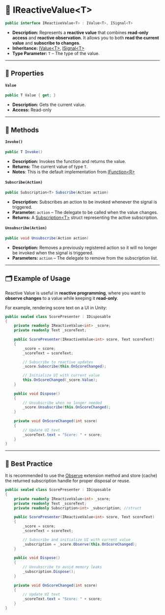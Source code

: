 # 🧩 IReactiveValue&lt;T&gt;

```csharp
public interface IReactiveValue<T> : IValue<T>, ISignal<T>
```

- **Description:** Represents a **reactive value** that combines **read-only access** and **reactive
  observation**. It allows you to both **read the current value** and **subscribe to changes**.
- **Inheritance:**  [IValue&lt;T&gt;](IValue.md), [ISignal&lt;T&gt;](../Events/ISignal%601.md)
- **Type Parameter:** `T` – The type of the value.

---

## 🔑 Properties

#### `Value`

```csharp
public T Value { get; }
```

- **Description:** Gets the current value.
- **Access:** Read-only

---

## 🏹 Methods

#### `Invoke()`

```csharp
public T Invoke()
```

- **Description:** Invokes the function and returns the value.
- **Returns:** The current value of type `T`.
- **Notes**: This is the default implementation from [IFunction&lt;R&gt;](../Functions/IFunction.md)

#### `Subscribe(Action)`

```csharp
public Subscription<T> Subscribe(Action action)  
```

- **Description:** Subscribes an action to be invoked whenever the signal is triggered.
- **Parameter:** `action` – The delegate to be called when the value changes.
- **Returns:** A [Subscription&lt;T&gt;](../Events/Subscription%601.md) struct representing the active
  subscription.

#### `Unsubscribe(Action)`

```csharp
public void Unsubscribe(Action action)  
```

- **Description:** Removes a previously registered action so it will no longer be invoked when the signal is triggered.
- **Parameters:** `action` – The delegate to remove from the subscription list.

---

## 🗂 Example of Usage

Reactive Value is useful in **reactive programming**, where you want to **observe changes** to a value while keeping it
**read-only**.

For example, rendering score text on a UI in Unity:

```csharp
public sealed class ScorePresenter : IDisposable
{
    private readonly IReactiveValue<int> _score;
    private readonly Text _scoreText;
    
    public ScorePresenter(IReactiveValue<int> score, Text scoreText)
    {
        _score = score;
        _scoreText = scoreText;

        // Subscribe to reactive updates
        _score.Subscribe(this.OnScoreChanged);

        // Initialize UI with current value
        this.OnScoreChanged(_score.Value);
    }
    
    public void Dispose()
    {
        // Unsubscribe when no longer needed
        _score.Unsubscribe(this.OnScoreChanged);
    }
    
    private void OnScoreChanged(int score)
    {
        // Update UI text
        _scoreText.text = "Score: " + score;
    }
}
```

---

## 📌 Best Practice

It is recommended to use the [Observe](Extensions.md/#observe) extension method and store (cache) the returned
subscription handle for proper disposal or reuse.

```csharp
public sealed class ScorePresenter : IDisposable
{
    private readonly IReactiveValue<int> _score;
    private readonly Text _scoreText;
    private readonly Subscription<int> _subscription; //struct
    
    public ScorePresenter(IReactiveValue<int> score, Text scoreText)
    {
        _score = score;
        _scoreText = scoreText;

        // Subscribe and initialize UI with current value
        _subscription = _score.Observe(this.OnScoreChanged);
    }
    
    public void Dispose()
    {
        // Unsubscribe to avoid memory leaks
        _subscription.Dispose();
    }
    
    private void OnScoreChanged(int score)
    {
        // Update UI text
        _scoreText.text = "Score: " + score;
    }
}
```

